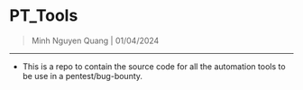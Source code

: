 # PT_Tools

> Minh Nguyen Quang | 01/04/2024

---

- This is a repo to contain the source code for all the automation tools to be use in a pentest/bug-bounty.
